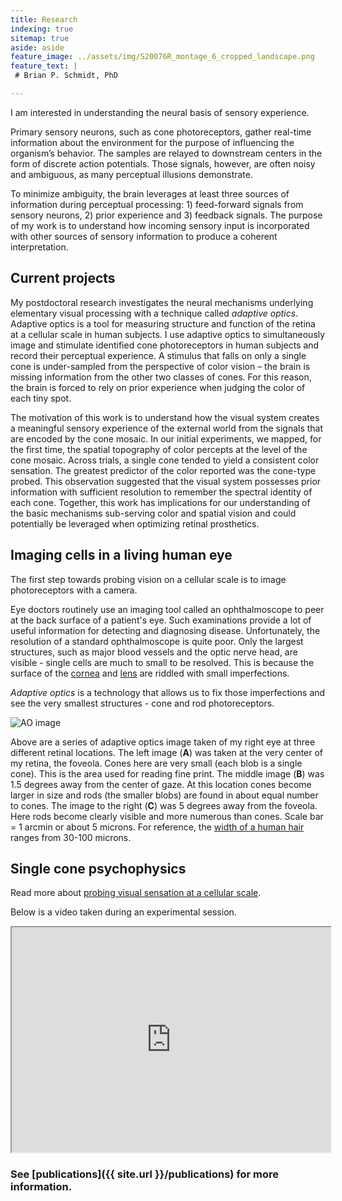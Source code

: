```yaml
---
title: Research
indexing: true
sitemap: true
aside: aside
feature_image: ../assets/img/S20076R_montage_6_cropped_landscape.png
feature_text: |
 # Brian P. Schmidt, PhD

---
```



I am interested in understanding the neural basis of sensory experience. 

Primary sensory neurons, such as cone photoreceptors, gather real-time information about the environment for the purpose of  influencing the organism’s behavior. The samples are relayed to downstream centers in the form of discrete action potentials. Those signals, however, are often noisy and ambiguous, as many perceptual illusions demonstrate.  

To minimize ambiguity, the brain leverages at least three sources of information during perceptual processing: 1) feed-forward signals from sensory neurons, 2) prior experience and 3) feedback signals. The purpose of my work is to understand how incoming sensory input is incorporated with other sources of sensory information to produce a coherent interpretation. 

## Current projects

My postdoctoral research investigates the neural mechanisms underlying elementary visual processing with a technique called *adaptive optics*. Adaptive optics is a tool for measuring structure and function of the retina at a cellular scale in human subjects. I use adaptive optics to simultaneously image and stimulate identified cone photoreceptors in human subjects and record their perceptual experience. A stimulus that falls on only a single cone is under-sampled from the perspective of color vision – the brain is missing information from the other two classes of cones. For this reason, the brain is forced to rely on prior experience when judging the color of each tiny spot. 

The motivation of this work is to understand how the visual system creates a meaningful sensory experience of the external world from the signals that are encoded by the cone mosaic. In our initial experiments, we mapped, for the first time, the spatial topography of color percepts at the level of the cone mosaic. Across trials, a single cone tended to yield a consistent color sensation. The greatest predictor of the color reported was the cone-type probed. This observation suggested that the visual system possesses prior information with sufficient resolution to remember the spectral identity of each cone. Together, this work has implications for our understanding of the basic mechanisms sub-serving color and spatial vision and could potentially be leveraged when optimizing retinal prosthetics.

## Imaging cells in a living human eye


The first step towards probing vision on a cellular scale is to image photoreceptors with a camera.

Eye doctors routinely use an imaging tool called an ophthalmoscope to peer at the back surface of a patient's eye. Such examinations provide a lot of useful information for detecting and diagnosing disease. Unfortunately, the resolution of a standard ophthalmoscope is quite poor. Only the largest structures, such as major blood vessels and the optic nerve head, are visible - single cells are much to small to be resolved. This is because the surface of the [cornea](https://en.wikipedia.org/wiki/Cornea) and [lens](https://en.wikipedia.org/wiki/Lens_(anatomy)) are riddled with small imperfections.

*Adaptive optics* is a technology that allows us to fix those imperfections and see the very smallest structures - cone and rod photoreceptors.

![AO image](https://bps10.github.io/assets/img/S20076R_IR_image_quality.png)

Above are a series of adaptive optics image taken of my right eye at three different retinal locations. The left image (**A**) was taken at the very center of my retina, the foveola. Cones here are very small (each blob is a single cone). This is the area used for reading fine print. The middle image (**B**) was 1.5 degrees away from the center of gaze. At this location cones become larger in size and rods (the smaller blobs) are found in about equal number to cones. The image to the right (**C**) was 5 degrees away from the foveola. Here rods become clearly visible and more numerous than cones. Scale bar = 1 arcmin or about 5 microns. For reference, the [width of a human hair](https://en.wikipedia.org/wiki/Hair%27s_breadth) ranges from 30-100 microns. 

## Single cone psychophysics

Read more about [probing visual sensation at a cellular scale](https://beta.observablehq.com/@bps10/sensations-from-single-cones).

Below is a video taken during an experimental session.

<iframe src="https://drive.google.com/file/d/1op-CW3XK4kB0p4wsicoDiujeB5-wvKdY/preview" width="510" height="360"></iframe>

### See [publications]({{ site.url }}/publications) for more information.

[RoordaLab]: orda.vision.berkeley.edu
[UCB]: https://www.berkeley.edu/
[Opto]: https://optometry.berkeley.edu/ 
[Neuro]: http://depts.washington.edu/neurogrd/
[NeitzLab]: http://neitzvision.com/


